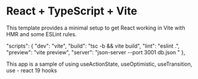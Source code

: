 # React + TypeScript + Vite

This template provides a minimal setup to get React working in Vite with HMR and some ESLint rules.

  "scripts": {
    "dev": "vite",
    "build": "tsc -b && vite build",
    "lint": "eslint .",
    "preview": "vite preview",
    "server": "json-server --port 3001 db.json "
  },

  This app is a sample of using useActionState, useOptimistic, useTransition, use - react 19 hooks

